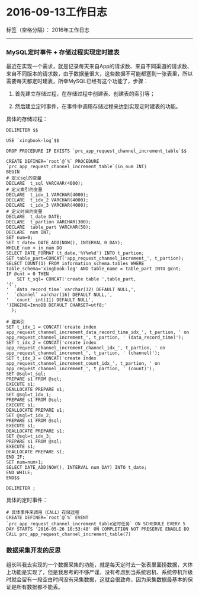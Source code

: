 ﻿# 2016-09-13工作日志

标签（空格分隔）： 2016年工作日志

---

### MySQL定时事件 + 存储过程实现定时建表

最近在实现一个需求，就是记录每天来自App的请求数、来自不同渠道的请求数、来自不同版本的请求数，由于数据量很大，这些数据不可能都塞到一张表里，所以需要每天都定时建表，所幸MySQL已经有这个功能了，步骤：

 1. 首先建立存储过程，在存储过程中创建表、创建表的索引等；

 2. 然后建立定时事件，在事件中调用存储过程来达到实现定时建表的功能。

具体的存储过程：

``` 
DELIMITER $$

USE `xingbook-log`$$

DROP PROCEDURE IF EXISTS `prc_app_request_channel_increment_table`$$

CREATE DEFINER=`root`@`%` PROCEDURE `prc_app_request_channel_increment_table`(in_num INT)
BEGIN
# 定义sql的变量
DECLARE  t_sql VARCHAR(4000);
# 定义索引的变量
DECLARE  t_idx_1 VARCHAR(4000);
DECLARE  t_idx_2 VARCHAR(4000);
DECLARE  t_idx_3 VARCHAR(4000);
# 定义时间的变量
DECLARE  t_date DATE;
DECLARE  t_partion VARCHAR(300);
DECLARE  table_part VARCHAR(50);
DECLARE  num INT;
SET num=0;
SET t_date= DATE_ADD(NOW(), INTERVAL 0 DAY);
WHILE num < in_num DO
SELECT DATE_FORMAT (t_date,'%Y%m%d') INTO t_partion;
SET table_part=CONCAT('app_request_channel_increment_', t_partion);
SELECT COUNT(1) FROM information_schema.tables WHERE table_schema='xingbook-log' AND table_name = table_part INTO @cnt;
IF @cnt = 0 THEN
    SET t_sql= CONCAT('create table ',table_part,
'(',
'  `data_record_time` varchar(32) DEFAULT NULL,', 
'  `channel` varchar(16) DEFAULT NULL,', 
'  `count` int(11) DEFAULT NULL', 
')ENGINE=InnoDB DEFAULT CHARSET=utf8;'
  );

# 建索引   
SET t_idx_1 = CONCAT('create index app_request_channel_increment_data_record_time_idx_', t_partion, ' on app_request_channel_increment_', t_partion, ' (data_record_time)');
SET t_idx_2 = CONCAT('create index app_request_channel_increment_channel_idx_', t_partion, ' on app_request_channel_increment_', t_partion, ' (channel)');
SET t_idx_3 = CONCAT('create index app_request_channel_increment_count_idx_', t_partion, ' on app_request_channel_increment_', t_partion, ' (count)');
SET @sql=t_sql;
PREPARE s1 FROM @sql;
EXECUTE s1;
DEALLOCATE PREPARE s1;
SET @sql=t_idx_1;
PREPARE s1 FROM @sql;
EXECUTE s1;
DEALLOCATE PREPARE s1;
SET @sql=t_idx_2;
PREPARE s1 FROM @sql;
EXECUTE s1;
DEALLOCATE PREPARE s1;
SET @sql=t_idx_3;
PREPARE s1 FROM @sql;
EXECUTE s1;
DEALLOCATE PREPARE s1;
END IF;
SET num=num+1;
SELECT DATE_ADD(NOW(), INTERVAL num DAY) INTO t_date;
END WHILE;
END$$

DELIMITER ;
``` 

具体的定时事件：

``` 
# 具体事件来调用（CALL）存储过程
CREATE DEFINER=`root`@`%` EVENT `prc_app_request_channel_increment_table定时任务` ON SCHEDULE EVERY 5 DAY STARTS '2016-05-26 10:53:48' ON COMPLETION NOT PRESERVE ENABLE DO CALL prc_app_request_channel_increment_table(7)

``` 

### 数据采集开发的反思

组长叫我去实现的一个数据采集的功能，就是每天定时去一张表里面捞数据，大体上功能是实现了，但是我思考的不够严谨，没有考虑到当系统宕机、系统停机升级时就会留有一段空白时间没有采集数据，这就会很致命，因为采集数据最基本的保证是所有数据都不能丢。
  
